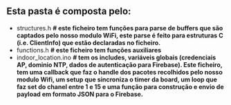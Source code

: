 ## Esta pasta é composta pelo:

  * structures.h 	      	**# este ficheiro tem funções para parse de buffers que são captados pelo nosso modulo WiFi, este parse é feito para estruturas C (i.e. ClientInfo) que estão declaradas no ficheiro.**
  * functions.h		      	**# este ficheiro tem funções auxiliares**
  * indoor_location.ino 	**# tem os includes, variáveis globais (credenciais AP, dominio NTP, dados de autenticação para Firebase). Este ficheiro, tem uma callback que faz o handle dos pacotes recolhidos pelo nosso modulo Wifi, um setup que sincroniza o timer da board, um loop que faz set do chanel entre 1 e 15 e uma função para construção e envio de payload em formato JSON para o Firebase.**
